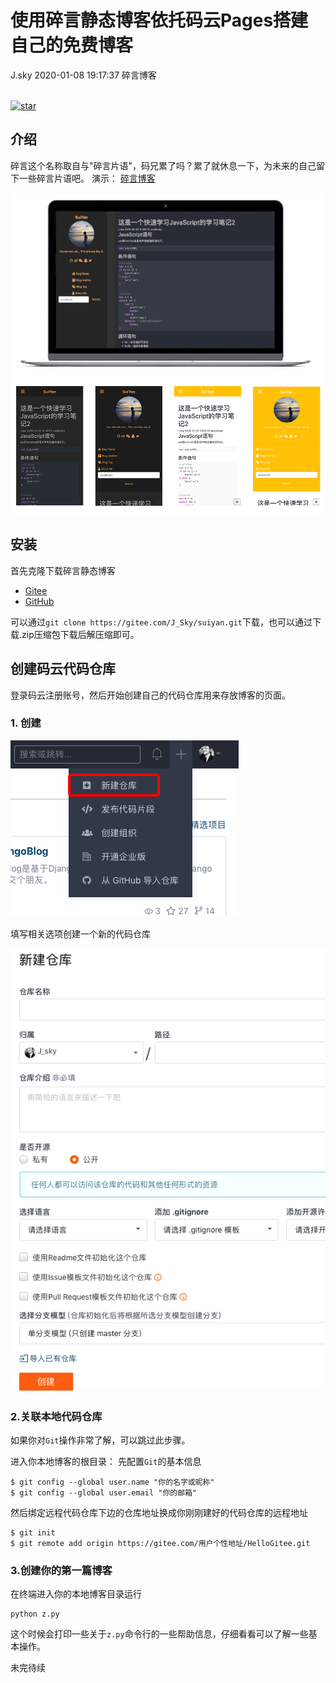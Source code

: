 <div class="blog-article">
<h1 class="title">使用碎言静态博客依托码云Pages搭建自己的免费博客</h1>
<span class="author">J.sky</span>
<span class="time">2020-01-08 19:17:37</span>
<span class="tag">碎言博客</span>
</div>
</br>


<a href='https://gitee.com/J_Sky/suiyan/stargazers'><img src='https://gitee.com/J_Sky/suiyan/badge/star.svg?theme=dark' alt='star'></img></a>

## 介绍
碎言这个名称取自与"碎言片语"，码兄累了吗？累了就休息一下，为未来的自己留下一些碎言片语吧。
演示： [碎言博客](http://j_sky.gitee.io/suiyan)

![](./assets/images/fabu.png)

## 安装

首先克隆下载碎言静态博客

* [Gitee](https://gitee.com/J_Sky/suiyan.git)
* [GitHub](https://github.com/bosichong/suiyan.git)

可以通过`git clone https://gitee.com/J_Sky/suiyan.git`下载，也可以通过下载.zip压缩包下载后解压缩即可。

## 创建码云代码仓库

登录码云注册账号，然后开始创建自己的代码仓库用来存放博客的页面。

### 1. 创建

![](./assets/images/blog/Snip20200108_1.png)

填写相关选项创建一个新的代码仓库

![](./assets/images/blog/Snip20200108_3.png)


### 2.关联本地代码仓库

如果你对`Git`操作非常了解，可以跳过此步骤。

进入你本地博客的根目录：
先配置`Git`的基本信息

    $ git config --global user.name "你的名字或昵称"
    $ git config --global user.email "你的邮箱"

然后绑定远程代码仓库下边的仓库地址换成你刚刚建好的代码仓库的远程地址

    $ git init 
    $ git remote add origin https://gitee.com/用户个性地址/HelloGitee.git

### 3.创建你的第一篇博客

在终端进入你的本地博客目录运行

    python z.py

这个时候会打印一些关于`z.py`命令行的一些帮助信息，仔细看看可以了解一些基本操作。

未完待续

